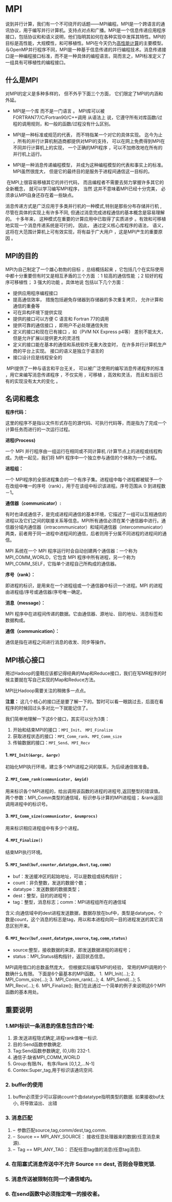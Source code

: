 # MPI

说到并行计算，我们有一个不可绕开的话题——MPI编程。MPI是一个跨语言的通讯协议，用于编写并行计算机。支持点对点和广播。MPI是一个信息传递应用程序接口，包括协议和和语义说明，他们指明其如何在各种实现中发挥其特性。MPI的目标是高性能，大规模性，和可移植性。MPI在今天仍为[高性能计算](https://cloud.tencent.com/solution/hpc?from=10680)的主要模型。与OpenMP并行程序不同，MPI是一种基于信息传递的并行编程技术。消息传递接口是一种编程接口标准，而不是一种具体的编程语言。简而言之，MPI标准定义了一组具有可移植性的编程接口。

## 什么是MPI  

对MPI的定义是多种多样的， 但不外乎下面三个方面， 它们限定了MPI的内涵和外延。 

- MPI是一个库 而不是一门语言 。 MPI库可以被FORTRAN77/C/Fortran90/C++调用 从语法上
  说，它遵守所有对库函数/过程的调用规则，和一般的函数/过程没有什么区别。

- MPI是一种标准或规范的代表， 而不特指某一个对它的具体实现。 迄今为止 ，所有的并行计算机制造商都提供对MPI的支持， 可以在网上免费得到MPI在不同并行计算机上的实现， 一个正确的MPI程序 ，可以不加修改地在所有的并行机上运行。
- MPI是一种消息传递编程模型， 并成为这种编程模型的代表和事实上的标准。 MPI虽然很庞大， 但是它的最终目的是服务于进程间通信这一目标的。

​     在MPI上很容易移植其它的并行代码， 而且编程者不需要去努力掌握许多其它的全新概念， 就可以学习编写MPI程序， 当然 这并不意味着MPI已经十分完美， 必须承认MPI自身还存在着一些缺点。

​	消息传递方式是广泛应用于多类并行机的一种模式,特别是那些分布存储并行机 , 尽管在具体的实现上有许多不同, 但通过消息完成进程通信的基本概念是容易理解的。 十多年来， 这种模式在重要的计算应用中已取得了实质进步 。有效和可移植地实现一个消息传递系统是可行的， 因此， 通过定义核心库程序的语法， 语义， 这将在大范围计算机上可有效实现，将有益于广大用户 ，这是MPI产生的重要原因 。

## MPI的目的

MPI为自己制定了一个雄心勃勃的目标 ，总结概括起来 ，它包括几个在实际使用中都十分重要但有时又是相互矛盾的三个方面 ：1 较高的通信性能 ；2 较好的程序可移植性； 3 强大的功能 。具体地说 包括以下几个方面：

- 提供应用程序编程接口
- 提高通信效率， 措施包括避免存储器到存储器的多次重复拷贝， 允许计算和通信的重叠等
- 可在异构环境下提供实现
- 提供的接口可以方便 C 语言和 Fortran 77的调用
- 提供可靠的通信接口 ，即用户不必处理通信失败
- 定义的接口和现在已有接口 ，如（PVM NX Express p4等） 差别不能太大， 但是允许扩展以提供更大的灵活性
- 定义的接口能在基本的通信和系统软件无重大改变时， 在许多并行计算机生产商的平台上实现。 接口的语义是独立于语言的  
- 接口设计应是线程安全的

​    MPI提供了一种与语言和平台无关， 可以被广泛使用的编写消息传递程序的标准 ，用它来编写消息传递程序 ，不仅实用 ，可移植 ，高效和灵活， 而且和当前已有的实现没有太大的变化 。 

## 名词和概念

**程序代码：**

这里的程序不是指以文件形式存在的源代码、可执行代码等，而是指为了完成一个计算任务而进行的一次运行过程。

**进程(Process)**

一个 MPI 并行程序由一组运行在相同或不同计算机 /计算节点上的进程或线程构成。为统一起见，我们将 MPI 程序中一个独立参与通信的个体称为一个进程。

**进程组：**

一个 MPI程序的全部进程集合的一个有序子集。进程组中每个进程都被赋予一个在改组中唯一的序号（rank），用于在该组中标识该进程。序号范围从 0 到进程数－1。

**通信器（communicator）:**

有时也译成通信子，是完成进程间通信的基本环境，它描述了一组可以互相通信的进程以及它们之间的联接关系等信息。MPI所有通信必须在某个通信器中进行。通信器分域内通信器（intracommunicator）和域间通信器（intercommunicator）两类，前者用于同一进程中进程间的通信，后者则用于分属不同进程的进程间的通信。

MPI 系统在一个 MPI 程序运行时会自动创建两个通信器：一个称为 MPI_COMM_WORLD，它包含 MPI 程序中所有进程，另一个称为MPI_COMM_SELF，它指单个进程自己所构成的通信器。

**序号（rank）：**

即进程的标识，是用来在一个进程组或一个通信器中标识一个进程。MPI 的进程由进程组/序号或通信器/序号唯一确定。

**消息（message）：**

MPI 程序中在进程间传递的数据。它由通信器、源地址、目的地址、消息标签和数据构成。

**通信（communication）：**

通信是指在进程之间进行消息的收发、同步等操作。

## MPI核心接口

用过Hadoop的童鞋应该都记得经典的Map和Reduce接口，我们在写MR程序的时候主要就在写自己实现的Map和Reduce方法。

MPI比Hadoop需要关注的稍微多一点点。

**注意：** 这几个核心的接口还是要了解一下的。暂时可以看一眼跳过去，后面在看程序的时候回过头多对比一下就能记住了。

我们简单地理解一下这6个接口，其实可以分为3类：

1. 开始和结束MPI的接口：`MPI_Init`、 `MPI_Finalize`
2. 获取进程状态的接口：`MPI_Comm_rank`、`MPI_Comm_size`
3. 传输数据的接口：`MPI_Send`、`MPI_Recv`

#### 1. `MPI_Init(&argc, &argv)`

初始化MPI执行环境，建立多个MPI进程之间的联系，为后续通信做准备。

#### 2. `MPI_Comm_rank(communicator, &myid)`

用来标识各个MPI进程的，给出调用该函数的进程的进程号,返回整型的错误值。两个参数：MPI_Comm类型的通信域，标识参与计算的MPI进程组； &rank返回调用进程中的标识号。

#### 3. `MPI_Comm_size(communicator, &numprocs)`

用来标识相应进程组中有多少个进程。

#### 4. `MPI_Finalize()`

结束MPI执行环境。

#### 5. `MPI_Send(buf,counter,datatype,dest,tag,comm)`

- buf：发送缓冲区的起始地址，可以是数组或结构指针；
- count：非负整数，发送的数据个数；
- datatype：发送数据的数据类型；
- dest：整型，目的的进程号；
- tag：整型，消息标志；comm：MPI进程组所在的通信域

含义:向通信域中的dest进程发送数据，数据存放在buf中，类型是datatype，个数是count，这个消息的标志是tag，用以和本进程向同一目的进程发送的其它消息区别开来。

#### 6. `MPI_Recv(buf,count,datatype,source,tag,comm,status)`

- source:整型，接收数据的来源，即发送数据进程的进程号；
- status：MPI_Status结构指针，返回状态信息。

MPI调用借口的总数虽然庞大， 但根据实际编写MPI的经验， 常用的MPI调用的个数确什么有限。 下面是6个最基本的MPI函数。 1.  MPI_Init(…); 2.  MPI_Comm_size(…); 3.  MPI_Comm_rank(…); 4.  MPI_Send(…); 5.  MPI_Recv(…); 6.  MPI_Finalize(); 我们在此通过一个简单的例子来说明这6个MPI函数的基本用处。

## 重要说明

### 1.MPI标识一条消息的信息包含四个域:

1. 源:发送进程隐式确定,进程rank值唯一标识.
2. 目的:Send函数参数确定.
3. Tag:Send函数参数确定, (0,UB) 232-1.
4. 通信子:缺省MPI_COMM_WORLD
5. Group:有限/N， 有序/Rank [0,1,2,…N-1]
6. Contex:Super_tag,用于标识该通讯空间.

### 2. buffer的使用

1. buffer必须至少可以容纳count个由datatype指明类型的数据. 如果接收buf太小, 将导致溢出、 出错

### 3. 消息匹配

1. –  参数匹配source,tag,comm/dest,tag,comm.
2. –  Source == MPI_ANY_SOURCE： 接收任意处理器来的数据(任意消息来源).
3. –  Tag == MPI_ANY_TAG： 匹配任意tag值的消息(任意tag消息).

### 4. 在阻塞式消息传送中不允许 Source == dest, 否则会导致死锁.

### 5. 消息传送被限制在同一个通信域内。

### 6. 在send函数中必须指定唯一的接收者。